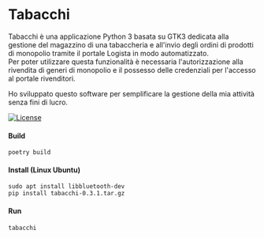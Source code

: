 # Tabacchi

Tabacchi è una applicazione Python 3 basata su GTK3 dedicata alla gestione del magazzino di una tabaccheria e all'invio degli ordini
di prodotti di monopolio tramite il portale Logista in modo automatizzato.  
Per poter utilizzare questa funzionalità è necessaria l'autorizzazione alla rivendita di generi di monopolio e il possesso delle credenziali per l'accesso al portale rivenditori.  
  
Ho sviluppato questo software per semplificare la gestione della mia attività senza fini di lucro.

[![License](https://img.shields.io/badge/License-Apache%202.0-blue.svg)](https://opensource.org/licenses/Apache-2.0)


#### Build
`poetry build`

#### Install (Linux Ubuntu)
```
sudo apt install libbluetooth-dev
pip install tabacchi-0.3.1.tar.gz
```

#### Run
`tabacchi`